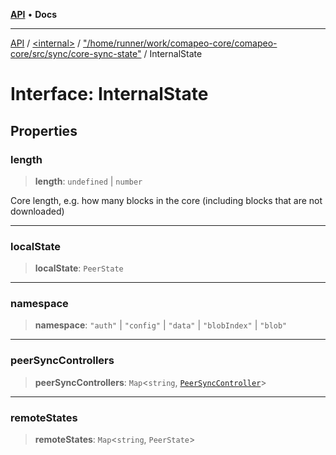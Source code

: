 [**API**](../../../../README.md) • **Docs**

***

[API](../../../../README.md) / [\<internal\>](../../../README.md) / ["/home/runner/work/comapeo-core/comapeo-core/src/sync/core-sync-state"](../README.md) / InternalState

# Interface: InternalState

## Properties

### length

> **length**: `undefined` \| `number`

Core length, e.g. how many blocks in the core (including blocks that are not downloaded)

***

### localState

> **localState**: `PeerState`

***

### namespace

> **namespace**: `"auth"` \| `"config"` \| `"data"` \| `"blobIndex"` \| `"blob"`

***

### peerSyncControllers

> **peerSyncControllers**: `Map`\<`string`, [`PeerSyncController`](../../../classes/PeerSyncController.md)\>

***

### remoteStates

> **remoteStates**: `Map`\<`string`, `PeerState`\>

